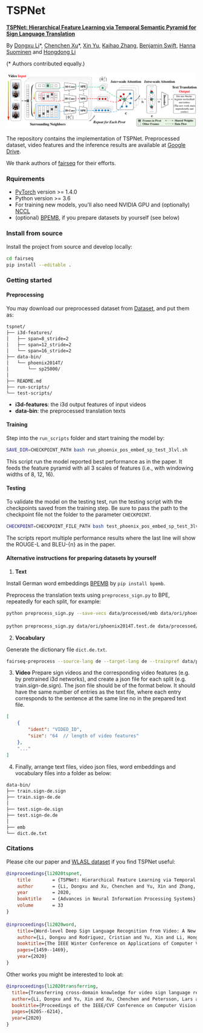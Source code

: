 # TSPNet

**[TSPNet: Hierarchical Feature Learning via Temporal Semantic Pyramid for Sign Language Translation](https://proceedings.neurips.cc//paper/2020/file/8c00dee24c9878fea090ed070b44f1ab-Paper.pdf)**

By [Dongxu Li](https://scholar.google.com.au/citations?user=h5XtaUUAAAAJ&hl=en&oi=ao)&ast;, [Chenchen Xu](https://scholar.google.com.au/citations?user=01_mhZcAAAAJ&hl=en)&ast;,  [Xin Yu](https://scholar.google.com.au/citations?user=oxdtuSEAAAAJ&hl=en), [Kaihao Zhang](https://scholar.google.com.au/citations?user=eqwDXdMAAAAJ&hl=en), [Benjamin Swift](https://scholar.google.com.au/citations?user=OQdYgLEAAAAJ&hl=en), [Hanna Suominen](https://scholar.google.com.au/citations?user=o4qymo4AAAAJ&hl=en) and [Hongdong Li](https://scholar.google.com.au/citations?user=Mq89JAcAAAAJ&hl=en)

(&ast; Authors contributed equally.)

<img src='figs/teaser.png'>

The repository contains the implementation of TSPNet. Preprocessed dataset, video features and the inference results are available at [Google Drive](https://drive.google.com/drive/folders/1oYV_k1wqGbPUhBrkLRMQb1iWKQp5P3pp?usp=sharing).

We thank authors of [fairseq](https://github.com/pytorch/fairseq) for their efforts.

### Rquirements

* [PyTorch](http://pytorch.org/) version >= 1.4.0
* Python version >= 3.6
* For training new models, you'll also need NVIDIA GPU and (optionally) [NCCL](https://github.com/NVIDIA/nccl)
* (optional) [BPEMB](https://nlp.h-its.org/bpemb/), if you prepare datasets by yourself (see below)

### Install from source

Install the project from source and develop locally:

```bash
cd fairseq
pip install --editable .
```

### Getting started

#### Preprocessing

You may download our preprocessed dataset from [Dataset](https://drive.google.com/drive/folders/1oYV_k1wqGbPUhBrkLRMQb1iWKQp5P3pp?usp=sharing), and put them as:

```
tspnet/
├── i3d-features/
│   ├── span=8_stride=2
│   ├── span=12_stride=2
│   └── span=16_stride=2
├── data-bin/
│   └── phoenix2014T/
│       └── sp25000/
│   
├── README.md
├── run-scripts/
└── test-scripts/
```

* **i3d-features**: the i3d output features of input videos
* **data-bin**: the preprocessed translation texts


#### Training

Step into the `run_scripts` folder and start training the model by:

```bash
SAVE_DIR=CHECKPOINT_PATH bash run_phoenix_pos_embed_sp_test_3lvl.sh
```

This script run the model reported best performance as in the paper. It feeds the feature pyramid with all 3 scales of features (i.e., with windowing widths of 8, 12, 16).

#### Testing

To validate the model on the testing test, run the testing script with the checkpoints saved from the training step.
Be sure to pass the path to the checkpoint file not the folder to the parameter `CHECKPOINT`.

```bash
CHECKPOINT=CHECKPOINT_FILE_PATH bash test_phoenix_pos_embed_sp_test_3lvl.sh
```

The scripts report multiple performance results where the last line will show the ROUGE-L and BLEU-{n} as in the paper.


#### Alternative instructions for preparing datasets by yourself

1. **Text**

Install German word embeddings [BPEMB](https://nlp.h-its.org/bpemb/) by `pip install bpemb`.

Preprocess the translation texts using `preprocess_sign.py` to BPE, repeatedly for each split, for example:

```bash
python preprocess_sign.py --save-vecs data/processed/emb data/ori/phoenix2014T.train.de data/processed/train.de

python preprocess_sign.py data/ori/phoenix2014T.test.de data/processed/test.de
```

2. **Vocabulary**

<!---Run `fairseq-preprocess` to generate the dictionary file. It is optional to drop `--dataset-impl raw` to generate binarized dataset. Without invoking binarization, the only thing we need from this step is the vocabulary (dictionary) file `dict.de.txt`.--->


Generate the dictionary file `dict.de.txt`.

```bash
fairseq-preprocess --source-lang de --target-lang de --trainpref data/processed/train --testpref data/processed/test --destdir data-bin/ --dataset-impl raw
```

3. **Video** Prepare sign videos and the corresponding video features (e.g. by pretrained i3d networks), and create a json file for each split (e.g. train.sign-de.sign). The json file should be of the format below. It should have the same number of entries as the text file, where each entry corresponds to the sentence at the same line no in the prepared text file.

```json
[
    {
        "ident": "VIDEO_ID",
        "size": "64  // length of video features"
    },
    "..."
]

```


4. Finally, arrange text files, video json files, word embeddings and vocabulary files into a folder as below:

```
data-bin/
├── train.sign-de.sign
├── train.sign-de.de
│
├── test.sign-de.sign
├── test.sign-de.de
│
├── emb
└── dict.de.txt
```


### Citations

Please cite our paper and [WLASL dataset](https://dxli94.github.io/WLASL/) if you find TSPNet useful:

``` bibtex
@inproceedings{li2020tspnet,
	title        = {TSPNet: Hierarchical Feature Learning via Temporal Semantic Pyramid for Sign Language Translation},
	author       = {Li, Dongxu and Xu, Chenchen and Yu, Xin and Zhang, Kaihao and Swift, Benjamin and Suominen, Hanna and Li, Hongdong},
	year         = 2020,
	booktitle    = {Advances in Neural Information Processing Systems},
	volume       = 33
}

@inproceedings{li2020word,
    title={Word-level Deep Sign Language Recognition from Video: A New Large-scale Dataset and Methods Comparison},
    author={Li, Dongxu and Rodriguez, Cristian and Yu, Xin and Li, Hongdong},
    booktitle={The IEEE Winter Conference on Applications of Computer Vision},
    pages={1459--1469},
    year={2020}
}
```

Other works you might be interested to look at:
```bibtex
@inproceedings{li2020transferring,
  title={Transferring cross-domain knowledge for video sign language recognition},
  author={Li, Dongxu and Yu, Xin and Xu, Chenchen and Petersson, Lars and Li, Hongdong},
  booktitle={Proceedings of the IEEE/CVF Conference on Computer Vision and Pattern Recognition},
  pages={6205--6214},
  year={2020}
}
```
